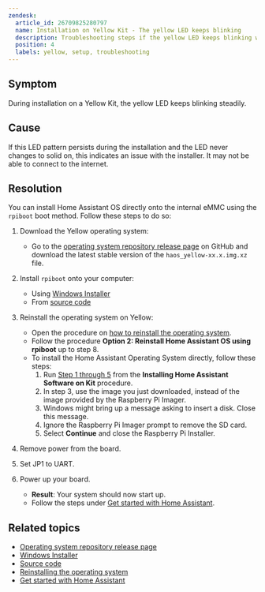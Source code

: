 ```yaml
---
zendesk:
  article_id: 26709825280797
  name: Installation on Yellow Kit - The yellow LED keeps blinking
  description: Troubleshooting steps if the yellow LED keeps blinking while your installing Home Assistant on Yellow Kit.
  position: 4
  labels: yellow, setup, troubleshooting
---
```


## Symptom

During installation on a Yellow Kit, the yellow LED keeps blinking steadily.

## Cause

If this LED pattern persists during the installation and the LED never changes to solid on, this indicates an issue with the installer. It may not be able to connect to the internet.

## Resolution

You can install Home Assistant OS directly onto the internal eMMC using the `rpiboot` boot method. Follow these steps to do so:

1. Download the Yellow operating system:

   - Go to the [operating system repository release page](https://github.com/home-assistant/operating-system/releases) on GitHub and download the latest stable version of the `haos_yellow-xx.x.img.xz` file.

2. Install `rpiboot` onto your computer:

   - Using [Windows Installer](https://github.com/raspberrypi/usbboot/raw/master/win32/rpiboot_setup.exe)
   - From [source code](https://www.raspberrypi.com/documentation/computers/compute-module.html#building-rpiboot-on-your-host-system-cygwinlinux)

3. Reinstall the operating system on Yellow:

   - Open the procedure on [how to reinstall the operating system](/hc/en-us/articles/25484982657309).
   - Follow the procedure **Option 2: Reinstall Home Assistant OS using rpiboot** up to step 8.
   - To install the Home Assistant Operating System directly, follow these steps:
     1. Run [Step 1 through 5](/hc/en-us/articles/25298668266269) from the **Installing Home Assistant Software on Kit** procedure.
     2. In step 3, use the image you just downloaded, instead of the image provided by the Raspberry Pi Imager.
     3. Windows might bring up a message asking to insert a disk. Close this message.
     4. Ignore the Raspberry Pi Imager prompt to remove the SD card.
     5. Select **Continue** and close the Raspberry Pi Installer.

4. Remove power from the board.

5. Set JP1 to UART.

6. Power up your board.
   - **Result**: Your system should now start up.
   - Follow the steps under [Get started with Home Assistant](/hc/en-us/articles/25298668266269).

## Related topics

- [Operating system repository release page](https://github.com/home-assistant/operating-system/releases)
- [Windows Installer](https://github.com/raspberrypi/usbboot/raw/master/win32/rpiboot_setup.exe)
- [Source code](https://www.raspberrypi.com/documentation/computers/compute-module.html#building-rpiboot-on-your-host-system-cygwinlinux)
- [Reinstalling the operating system](/hc/en-us/articles/25484982657309)
- [Get started with Home Assistant](/hc/en-us/articles/25298668266269)
